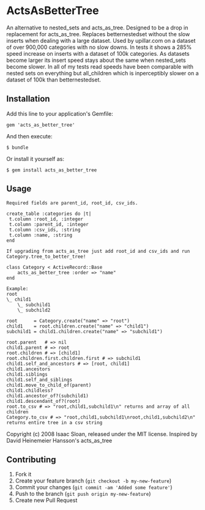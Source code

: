 # ActsAsBetterTree

An alternative to nested_sets and acts_as_tree. Designed to be a drop in replacement for acts_as_tree. Replaces betternestedset without the slow inserts when dealing with a large dataset. Used by upillar.com on a dataset of over 900,000 categories with no slow downs. In tests it shows a 285% speed increase on inserts with a dataset of 100k categories. As datasets become larger its insert speed stays about the same when nested_sets become slower. In all of my tests read speeds have been comparable with nested sets on everything but all_children which is inperceptibly slower on a dataset of 100k than betternestedset.


## Installation

Add this line to your application's Gemfile:

    gem 'acts_as_better_tree'

And then execute:

    $ bundle

Or install it yourself as:

    $ gem install acts_as_better_tree

## Usage

    Required fields are parent_id, root_id, csv_ids.

    create_table :categories do |t|
     t.column :root_id, :integer
     t.column :parent_id, :integer
     t.column :csv_ids, :string
     t.column :name, :string
    end

    If upgrading from acts_as_tree just add root_id and csv_ids and run Category.tree_to_better_tree!

    class Category < ActiveRecord::Base
        acts_as_better_tree :order => "name"
    end

    Example:
    root
    \_ child1
        \_ subchild1
        \_ subchild2

    root      = Category.create("name" => "root")
    child1    = root.children.create("name" => "child1")
    subchild1 = child1.children.create("name" => "subchild1")

    root.parent   # => nil
    child1.parent # => root
    root.children # => [child1]
    root.children.first.children.first # => subchild1
    child1.self_and_ancestors # => [root, child1]
    child1.ancestors
    child1.siblings
    child1.self_and_siblings
    child1.move_to_child_of(parent)
    child1.childless?
    child1.ancestor_of?(subchild1)
    child1.descendant_of?(root)
    root.to_csv # => "root,child1,subchild1\n" returns and array of all children
    Category.to_csv # => "root,child1,subchild1\nroot,child1,subchild2\n" returns entire tree in a csv string


Copyright (c) 2008 Isaac Sloan, released under the MIT license.
Inspired by David Heinemeier Hansson's acts_as_tree

## Contributing

1. Fork it
2. Create your feature branch (`git checkout -b my-new-feature`)
3. Commit your changes (`git commit -am 'Added some feature'`)
4. Push to the branch (`git push origin my-new-feature`)
5. Create new Pull Request
